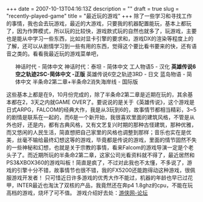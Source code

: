 +++
date = 2007-10-13T04:16:13Z
description = ""
draft = true
slug = "recently-played-game"
title = "最近玩的游戏"
+++
除了一些学习和寻找工作的事情，我也会去玩游戏，最近的大游戏，只要我的机器配置能玩，基本上都玩了，因为作弊模式，所以玩的比较快，游戏款式玩的自然也就多了，玩游戏，主要也是能从中学习一些东西，比如对显卡引擎的要求和，游戏DX的渲染等程度上的了解，还可以从剧情学习到一些有用的东西，觉得这个要比看书要来的快，还有语音之类的。看看我最近玩的游戏菜单吧，
<ul>
神话时代 - 简体中文
神话时代：泰坦 - 简体中文
工人物语5 - 汉化
<strong>英雄传说6空之轨迹2SC-简体中文 -正版</strong>
英雄传说6空之轨迹3RD - 日文
蓝岛物语 - 简体中文
半条命2第二章+半条命2消失海岸线 - 国际版</ul>
这些基本上都是在9，10月份完成的，除了半条命2第二章是近期在玩的，其余基本都在2，3天之内就GAME OVER了。要说说的是关于《英雄传说》，这个游戏是日式ARPG，FALCOM的经典大作，我是从3玩到6的，故事情节都相当精彩，3~5的剧情是联系在一起的，而6是一个新开始，我很喜欢里面的建筑风格，不管是从外也好，还是内，都有古典风格，又有文艺复兴时期的那种古怪建筑，那种优雅，而又悠闲的人民生活，简直想把自己家里的风格也调整到那样；音乐也实在是优美，丝毫不输给最终幻想这等的游戏，毕竟都是传说的游戏，里面的情节固然不失的一些神秘和幻想，也就是关于宗教的事情，看来Falcom的游戏导演一定是个老头子了。而近期所玩的半条命2第二章，这家公司光看资料就不得了，最近居然和PS3&XBOX360的游戏叫板！简直是疯了，不过对此我也不太懂，不多说了，游戏的引擎十分不错，故事情节也很不错，我的FX5200还能跑得动这种游戏，很佩服游戏开发者！
只可惜近日许多游戏的优秀大作不能过，机器的年龄也早已过花甲，INTER最近也淘汰了双核的产品，我竟然还在奔p4 1.8ghz的cpu，不能在玩高档的游戏，烧坏了可不值。
游戏介绍好去处：<a href="http://game.ali213.net/">游侠网-论坛</a>
